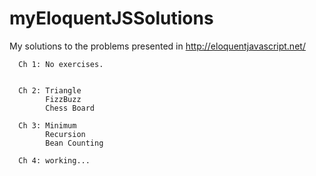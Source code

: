 # myEloquentJSSolutions
My solutions to the problems presented in http://eloquentjavascript.net/

      Ch 1: No exercises.


      Ch 2: Triangle
            FizzBuzz
            Chess Board
      
      Ch 3: Minimum
            Recursion
            Bean Counting
      
      Ch 4: working...
